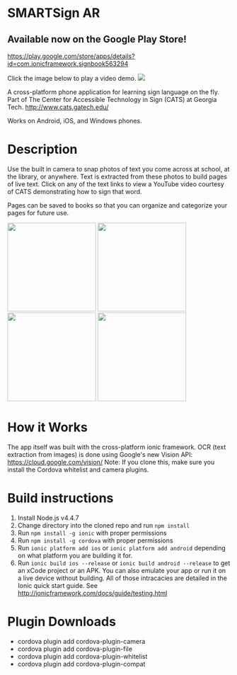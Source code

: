 # SMARTSign AR
## Available now on the Google Play Store!
https://play.google.com/store/apps/details?id=com.ionicframework.signbook563294

Click the image below to play a video demo.
[![](http://i.imgur.com/d2IlRk0.png)](https://www.youtube.com/watch?v=WqTYQB4JrKk)

A cross-platform phone application for learning sign language on the fly. Part of The Center for Accessible Technology in Sign (CATS) at Georgia Tech. http://www.cats.gatech.edu/

Works on Android, iOS, and Windows phones.

# Description
Use the built in camera to snap photos of text you come across at school, at the library, or anywhere. Text is extracted from these photos to build pages of live text. Click on any of the text links to view a YouTube video courtesy of CATS demonstrating how to sign that word.

Pages can be saved to books so that you can organize and categorize your pages for future use.

<img src="http://i.imgur.com/dMEoybb.jpg" width="200"/>
<img src="http://i.imgur.com/mq1iLl1.jpg" width="200"/>
<img src="http://i.imgur.com/Pv8BPGA.png" width="200"/>
<img src="http://i.imgur.com/9qY3Vtx.png" width="200"/>

# How it Works
The app itself was built with the cross-platform ionic framework. OCR (text extraction from images) is done using Google's new Vision API: https://cloud.google.com/vision/
Note: If you clone this, make sure you install the Cordova whitelist and camera plugins.

# Build instructions
1. Install Node.js v4.4.7
2. Change directory into the cloned repo and run `npm install`
3. Run `npm install -g ionic` with proper permissions
4. Run `npm install -g cordova` with proper permissions
5. Run `ionic platform add ios` or `ionic platform add android` depending on what platform you are building it for.
6. Run `ionic build ios --release` or `ionic build android --release` to get an xCode project or an APK. You can also emulate your app or run it on a live device without building. All of those intracacies are detailed in the Ionic quick start guide. See http://ionicframework.com/docs/guide/testing.html

# Plugin Downloads
- cordova plugin add cordova-plugin-camera
- cordova plugin add cordova-plugin-file
- cordova plugin add cordova-plugin-whitelist
- cordova plugin add cordova-plugin-compat
